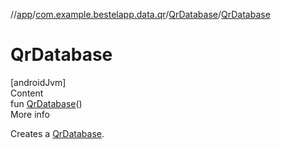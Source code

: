 //[app](../../index.md)/[com.example.bestelapp.data.qr](../index.md)/[QrDatabase](index.md)/[QrDatabase](-qr-database.md)



# QrDatabase  
[androidJvm]  
Content  
fun [QrDatabase](-qr-database.md)()  
More info  


Creates a [QrDatabase](index.md).

  



